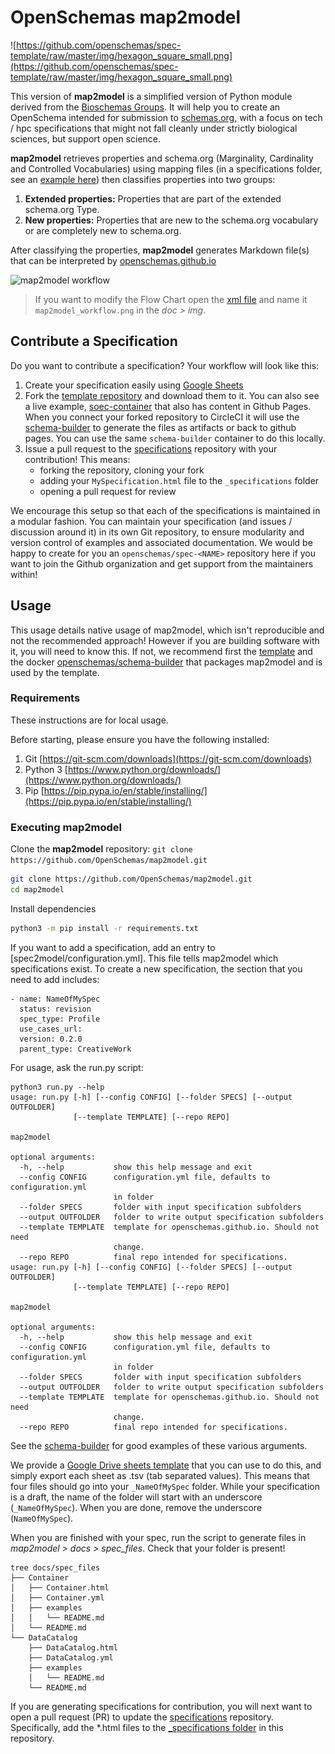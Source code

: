 # OpenSchemas map2model

![https://github.com/openschemas/spec-template/raw/master/img/hexagon_square_small.png](https://github.com/openschemas/spec-template/raw/master/img/hexagon_square_small.png)

This version of **map2model** is a simplified version of Python module 
derived from the [Bioschemas Groups](http://bioschemas.org/groups/). It will help you
to create an OpenSchema intended for submission to [schemas.org](schemas.org), with
a focus on tech / hpc specifications that might not fall cleanly under strictly 
biological sciences, but support open science.

**map2model** retrieves properties and schema.org (Marginality, Cardinality and Controlled Vocabularies) 
using mapping files (in a specifications folder, see an [example here](https://www.github.com/openschemas/spec-container)) 
then classifies properties into two groups:
1. **Extended properties:** Properties that are part of the extended schema.org Type.
1. **New properties:** Properties that are new to the schema.org vocabulary or are completely new to schema.org.

After classifying the properties, **map2model** generates Markdown file(s) 
that can be interpreted by [openschemas.github.io](https://openschemas.github.io)

![map2model workflow](docs/img/map2model_workflow.png)
> If you want to modify the Flow Chart open the [xml file](docs/img/map2model_workflow.xml) and name it `map2model_workflow.png` in the *doc > img*.

## Contribute a Specification
Do you want to contribute a specification? Your workflow will look like this:

1. Create your specification easily using [Google Sheets](https://docs.google.com/spreadsheets/d/1Ty69GRzc3xuvfpEIRHjfl_9L25MNFfrKXCdwrpxYslo/edit?usp=sharing)
1. Fork the [template repository](https://www.github.com/openschemas/spec-template) and download them to it. You can also see a live example, [soec-container](https://www.github.com/openschemas/spec-container) that also has content in Github Pages. When you connect your forked repository to CircleCI it will use the [schema-builder](https://www.github.com/openschemas/schema-builder) to generate the files as artifacts or back to github pages. You can use the same `schema-builder` container to do this locally.
1. Issue a pull request to the [specifications](https://www.github.com/openschemas/specifications) repository with your contribution! This means:
   - forking the repository, cloning your fork
   - adding your `MySpecification.html` file to the `_specifications` folder
   - opening a pull request for review

We encourage this setup so that each of the specifications is maintained in a modular fashion. You can
maintain your specification (and issues / discussion around it) in its own Git repository,
to ensure modularity and version control of examples and associated documentation. We would be happy to 
create for you an `openschemas/spec-<NAME>` repository here if you want to join the Github organization
and get support from the maintainers within!

## Usage

This usage details native usage of map2model, which isn't reproducible and not the recommended approach! 
However if you are building software with it, you will need to know this. If not, we recommend first the 
[template](https://www.github.com/openschemas/spec-template) and the docker 
[openschemas/schema-builder](https://www.github.com/openschemas/schema-builder) that 
packages map2model and is used by the template.

### Requirements
These instructions are for local usage.

Before starting, please ensure you have the following installed:
1. Git [https://git-scm.com/downloads](https://git-scm.com/downloads)
1. Python 3  [https://www.python.org/downloads/](https://www.python.org/downloads/)
1. Pip [https://pip.pypa.io/en/stable/installing/](https://pip.pypa.io/en/stable/installing/)

### Executing map2model

Clone the **map2model** repository: ```git clone https://github.com/OpenSchemas/map2model.git```

```bash
git clone https://github.com/OpenSchemas/map2model.git
cd map2model
```

Install dependencies

```bash
python3 -m pip install -r requirements.txt
```

If you want to add a specification, add an entry to [spec2model/configuration.yml]. This file tells map2model which specifications exist. To create a new specification, the section that you need to add includes:

```
- name: NameOfMySpec
  status: revision
  spec_type: Profile
  use_cases_url:
  version: 0.2.0
  parent_type: CreativeWork
```

For usage, ask the run.py script:

```
python3 run.py --help
usage: run.py [-h] [--config CONFIG] [--folder SPECS] [--output OUTFOLDER]
              [--template TEMPLATE] [--repo REPO]

map2model

optional arguments:
  -h, --help           show this help message and exit
  --config CONFIG      configuration.yml file, defaults to configuration.yml
                       in folder
  --folder SPECS       folder with input specification subfolders
  --output OUTFOLDER   folder to write output specification subfolders
  --template TEMPLATE  template for openschemas.github.io. Should not need
                       change.
  --repo REPO          final repo intended for specifications.
usage: run.py [-h] [--config CONFIG] [--folder SPECS] [--output OUTFOLDER]
              [--template TEMPLATE] [--repo REPO]

map2model

optional arguments:
  -h, --help           show this help message and exit
  --config CONFIG      configuration.yml file, defaults to configuration.yml
                       in folder
  --folder SPECS       folder with input specification subfolders
  --output OUTFOLDER   folder to write output specification subfolders
  --template TEMPLATE  template for openschemas.github.io. Should not need
                       change.
  --repo REPO          final repo intended for specifications.
```

See the [schema-builder](https://www.github.com/openschemas/schema-builder) for 
good examples of these various arguments.

We provide a [Google Drive sheets template](https://docs.google.com/spreadsheets/d/1Ty69GRzc3xuvfpEIRHjfl_9L25MNFfrKXCdwrpxYslo/edit?usp=sharing) that you can use to do this, and simply export each sheet as .tsv (tab separated values). This means that four files should go into your `_NameOfMySpec` folder. While your specification is a draft, the name of the folder will start with an underscore (`_NameOfMySpec`). When you are done, remove the underscore (`NameOfMySpec`).

When you are finished with your spec, run the script to generate files in *map2model > docs > spec_files*. Check that your folder is present! 

```
tree docs/spec_files
├── Container
│   ├── Container.html
│   ├── Container.yml
│   ├── examples
│   │   └── README.md
│   └── README.md
└── DataCatalog
    ├── DataCatalog.html
    ├── DataCatalog.yml
    ├── examples
    │   └── README.md
    └── README.md
```

If you are generating specifications for contribution, you will next want to 
open a pull request (PR) to update the [specifications](https://www.github.com/openschemas/specifications) repository.
Specifically, add the *.html files to the [_specifications folder](https://github.com/openschemas/specifications/tree/master/_specifications) in this repository.
